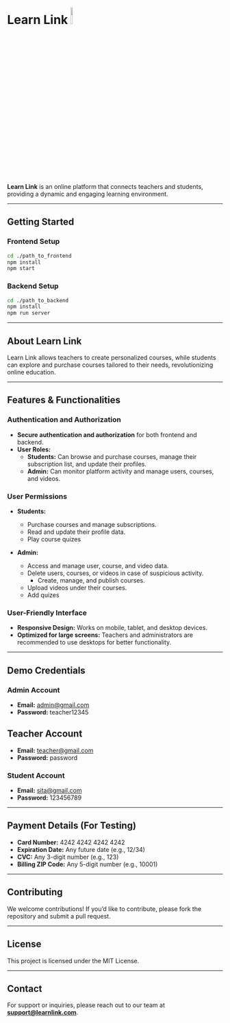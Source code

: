 # Learn Link <img width='10%' src="https://raw.githubusercontent.com/SumatM/LearnLink/main/frontend/public/favicon.ico"/>

**Learn Link** is an online platform that connects teachers and students, providing a dynamic and engaging learning environment.

---

## Getting Started

### Frontend Setup
```bash
cd ./path_to_frontend
npm install
npm start
```

### Backend Setup
```bash
cd ./path_to_backend
npm install
npm run server
```

---

## About Learn Link
Learn Link allows teachers to create personalized courses, while students can explore and purchase courses tailored to their needs, revolutionizing online education.

---

## Features & Functionalities

### Authentication and Authorization
- **Secure authentication and authorization** for both frontend and backend.
- **User Roles:**
  - **Students:** Can browse and purchase courses, manage their subscription list, and update their profiles.
  - **Admin:** Can monitor platform activity and manage users, courses, and videos.

### User Permissions
- **Students:**
  - Purchase courses and manage subscriptions.
  - Read and update their profile data.
  - Play course quizes

- **Admin:**
  - Access and manage user, course, and video data.
  - Delete users, courses, or videos in case of suspicious activity.
    - Create, manage, and publish courses.
  - Upload videos under their courses.
  - Add quizes

### User-Friendly Interface
- **Responsive Design:** Works on mobile, tablet, and desktop devices.
- **Optimized for large screens:** Teachers and administrators are recommended to use desktops for better functionality.

---

## Demo Credentials
### Admin Account
- **Email:** admin@gmail.com
- **Password:** teacher12345
## Teacher Account
- **Email:** teacher@gmail.com
- **Password:** password
### Student Account
- **Email:** sita@gmail.com
- **Password:**  123456789

---

## Payment Details (For Testing)
- **Card Number:** 4242 4242 4242 4242
- **Expiration Date:** Any future date (e.g., 12/34)
- **CVC:** Any 3-digit number (e.g., 123)
- **Billing ZIP Code:** Any 5-digit number (e.g., 10001)

---

## Contributing
We welcome contributions! If you’d like to contribute, please fork the repository and submit a pull request.

---

## License
This project is licensed under the MIT License.

---

## Contact
For support or inquiries, please reach out to our team at **support@learnlink.com**.

